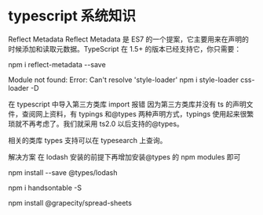 # typescript 系统知识

Reflect Metadata
Reflect Metadata 是 ES7 的一个提案，它主要用来在声明的时候添加和读取元数据。TypeScript 在 1.5+ 的版本已经支持它，你只需要：

npm i reflect-metadata --save

Module not found: Error: Can't resolve 'style-loader'
npm i style-loader css-loader -D

在 typescript 中导入第三方类库 import 报错
因为第三方类库并没有 ts 的声明文件，查阅网上资料，有 typings 和@types 两种声明方式，typings 使用起来很繁琐就不再考虑了。我们就采用 ts2.0 以后支持的@types。

相关的类库 types 支持可以在 typesearch 上查询。

解决方案
在 lodash 安装的前提下再增加安装@types 的 npm modules 即可

npm install --save @types/lodash

npm i handsontable -S

npm install @grapecity/spread-sheets
